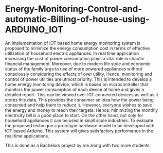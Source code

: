 # Energy-Monitoring-Control-and-automatic-Billing-of-house-using-ARDUINO_IOT


An implementation of IOT based home energy monitoring system is
proposed to minimize the energy consumption cost in terms of effective
utilization of household electric appliances. In real time application
increasing the cost of power consumption plays a vital role in chaotic
financial management. Moreover, due to modern life style and economic
status of the family urge to use of more powered appliances without
consciously considering the effects of over utility. Hence, monitoring and
control of power utilities are utmost priority. This is intended to develop a
home energy monitoring device, which is based on microcontroller that
monitors the power consumption of each device at home and gives a
detailed report. This can be viewed over IOT connected devices as well
as it stores this data. This provides the consumer an idea how the power
being consumed and help them to reduce it. However, everyone wishes
to save the energy and money to reach their targets. Hence, minimizing
the monthly electricity bill is a good place to start. On the other hand, not
only for household appliances it can be used in small scale industries.
To evaluate the proposed technique a prototype hardware model to be
developed with IOT based Arduino. This system will gives satisfactory
performance in the real time applications.

This is done as a Bachelors project by me along with two more students
